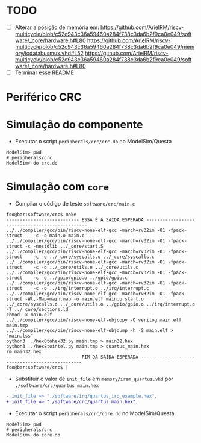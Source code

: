 
# TODO
- [ ] Alterar a posição de memória em:
    https://github.com/ArielRM/riscv-multicycle/blob/c52c943c36a59460a284f738c3da6b2f9ca0e049/software/_core/hardware.h#L80
    https://github.com/ArielRM/riscv-multicycle/blob/c52c943c36a59460a284f738c3da6b2f9ca0e049/memory/iodatabusmux.vhd#L52
    https://github.com/ArielRM/riscv-multicycle/blob/c52c943c36a59460a284f738c3da6b2f9ca0e049/software/_core/hardware.h#L80
- [ ] Terminar esse README

# Periférico CRC

# Simulação do componente
- Executar o script `peripherals/crc/crc.do` no ModelSim/Questa
```console
ModelSim> pwd
# peripherals/crc
ModelSim> do crc.do
```

# Simulação com `core`
- Compilar o código de teste `software/crc/main.c`
```console
foo@bar:software/crc$ make
--------------------------- ESSA É A SAÍDA ESPERADA ------------------------------------------------
../../compiler/gcc/bin/riscv-none-elf-gcc -march=rv32im -O1 -fpack-struct    -c -o main.o main.c
../../compiler/gcc/bin/riscv-none-elf-gcc -march=rv32im -O1 -fpack-struct -c -nostdlib ../_core/start.S
../../compiler/gcc/bin/riscv-none-elf-gcc -march=rv32im -O1 -fpack-struct    -c -o ../_core/syscalls.o ../_core/syscalls.c
../../compiler/gcc/bin/riscv-none-elf-gcc -march=rv32im -O1 -fpack-struct    -c -o ../_core/utils.o ../_core/utils.c
../../compiler/gcc/bin/riscv-none-elf-gcc -march=rv32im -O1 -fpack-struct    -c -o ../gpio/gpio.o ../gpio/gpio.c
../../compiler/gcc/bin/riscv-none-elf-gcc -march=rv32im -O1 -fpack-struct    -c -o ../irq/interrupt.o ../irq/interrupt.c
../../compiler/gcc/bin/riscv-none-elf-gcc -march=rv32im -O1 -fpack-struct -Wl,-Map=main.map -o main.elf main.o start.o ../_core/syscalls.o ../_core/utils.o ../gpio/gpio.o ../irq/interrupt.o -T ../_core/sections.ld
chmod -x main.elf
../../compiler/gcc/bin/riscv-none-elf-objcopy -O verilog main.elf main.tmp
../../compiler/gcc/bin/riscv-none-elf-objdump -h -S main.elf > "main.lss"
python3 ../hex8tohex32.py main.tmp > main32.hex
python3 ../hex8tointel.py main.tmp > quartus_main.hex
rm main32.hex
--------------------------- FIM DA SAÍDA ESPERADA ------------------------------------------------
foo@bar:software/crc$ |
```
- Substituir o valor de `init_file` em `memory/iram_quartus.vhd` por `./software/crc/quartus_main.hex`
```diff
- init_file => "./software/irq/quartus_irq_example.hex",
+ init_file => "./software/crc/quartus_main.hex",
```
- Executar o script `peripherals/crc/core.do` no ModelSim/Questa
```console
ModelSim> pwd
# peripherals/crc
ModelSim> do core.do
```

